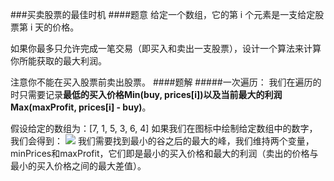 ###买卖股票的最佳时机
####题意
给定一个数组，它的第 i 个元素是一支给定股票第 i 天的价格。

如果你最多只允许完成一笔交易（即买入和卖出一支股票），设计一个算法来计算你所能获取的最大利润。

注意你不能在买入股票前卖出股票。
####题解
#####一次遍历：
我们在遍历的时只需要记录**最低的买入价格Min(buy, prices[i])**以及**当前最大的利润Max(maxProfit, prices[i] - buy)**。

假设给定的数组为：[7, 1, 5, 3, 6, 4]
如果我们在图标中绘制给定数组中的数字，我们会得到：
![](https://leetcode-cn.com/media/original_images/121/121_profit_graph.png)
我们需要找到最小的谷之后的最大的峰，我们维持两个变量，minPrices和maxProfit，它们即是最小的买入价格和最大的利润（卖出的价格与最小的买入价格之间的最大差值）。
